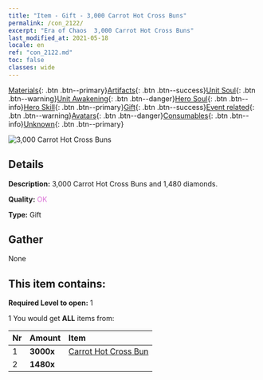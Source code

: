 ```yaml
---
title: "Item - Gift - 3,000 Carrot Hot Cross Buns"
permalink: /con_2122/
excerpt: "Era of Chaos  3,000 Carrot Hot Cross Buns"
last_modified_at: 2021-05-18
locale: en
ref: "con_2122.md"
toc: false
classes: wide
---
```

 [Materials](/Items/){: .btn .btn--primary}[Artifacts](/Items/Artifacts/){: .btn .btn--success}[Unit Soul](/Items/UnitSoul/){: .btn .btn--warning}[Unit Awakening](/Items/UnitAwakening/){: .btn .btn--danger}[Hero Soul](/Items/HeroSoul/){: .btn .btn--info}[Hero Skill](/Items/HeroSkill/){: .btn .btn--primary}[Gift](/Items/Gift/){: .btn .btn--success}[Event related](/Items/Events/){: .btn .btn--warning}[Avatars](/Items/Avatars/){: .btn .btn--danger}[Consumables](/Items/Consumables/){: .btn .btn--info}[Unknown](/Items/Unknown/){: .btn .btn--primary}

 ![3,000 Carrot Hot Cross Buns](/images/t/i_907589.png)

## Details
 **Description:** 3,000 Carrot Hot Cross Buns and 1,480 diamonds.

 **Quality:** <span style="color: #DA70D6">OK</span>

 **Type:** Gift

## Gather

  None

## This item contains:

 **Required Level to open:** 1

 1 You would get **ALL** items  from:

  | Nr | Amount |     Item    |
  |:---|:-------|:------------|
  | 1 |  **3000x** | [Carrot Hot Cross Bun](/Items/con_2119/) |  | 
  | 2 |  **1480x** | <i class="fas fa-gem"/> |  | 
